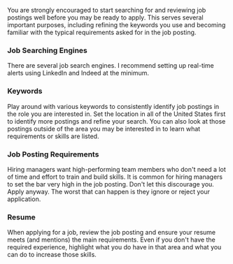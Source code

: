 You are strongly encouraged to start searching for and reviewing job postings well before you may be ready to apply. This serves several important purposes, including refining the keywords you use and becoming familiar with the typical requirements asked for in the job posting.  

### Job Searching Engines
There are several job search engines. I recommend setting up real-time alerts using LinkedIn and Indeed at the minimum. 

### Keywords
Play around with various keywords to consistently identify job postings in the role you are interested in. Set the location in all of the United States first to identify more postings and refine your search. You can also look at those postings outside of the area you may be interested in to learn what requirements or skills are listed. 

### Job Posting Requirements
Hiring managers want high-performing team members who don't need a lot of time and effort to train and build skills. It is common for hiring managers to set the bar very high in the job posting. Don't let this discourage you. Apply anyway. The worst that can happen is they ignore or reject your application. 

### Resume
When applying for a job, review the job posting and ensure your resume meets (and mentions) the main requirements. Even if you don't have the required experience, highlight what you do have in that area and what you can do to increase those skills. 
